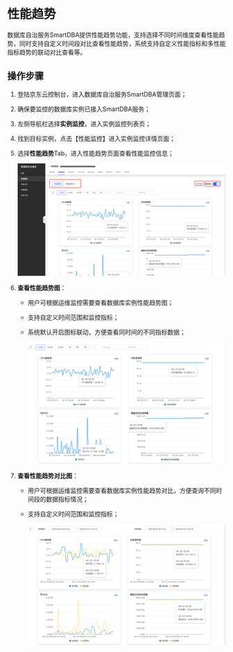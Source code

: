 # 性能趋势
数据库自治服务SmartDBA提供性能趋势功能，支持选择不同时间维度查看性能趋势，同时支持自定义时间段对比查看性能趋势，系统支持自定义性能指标和多性能指标趋势的联动对比查看等。

## 操作步骤
1. 登陆京东云控制台，进入数据库自治服务SmartDBA管理页面；

2. 确保要监控的数据库实例已接入SmartDBA服务；

3. 左侧导航栏选择**实例监控**，进入实例监控列表页；

4. 找到目标实例，点击【性能监控】进入实例监控详情页面；

5. 选择**性能趋势**Tab，进入性能趋势页面查看性能监控信息；

   ![image-20220623211304662](../../image/SmartDBA/image-20220623211304662.png)

6. **查看性能趋势图**：

   * 用户可根据运维监控需要查看数据库实例性能趋势图；

   * 支持自定义时间范围和监控指标；

   * 系统默认开启图标联动，方便查看同时间的不同指标数据；

     ![image-20220623211808742](../../image/SmartDBA/image-20220623211808742.png)

7. **查看性能趋势对比图**：

   * 用户可根据运维监控需要查看数据库实例性能趋势对比，方便查询不同时间段的数据指标情况；

   * 支持自定义时间范围和监控指标；

     ![image-20220623212028050](../../image/SmartDBA/image-20220623212028050.png) 
